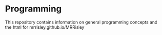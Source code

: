 # Programming

This repository contains information on general programming concepts and the html for mrrisley.github.io/MRRisley
